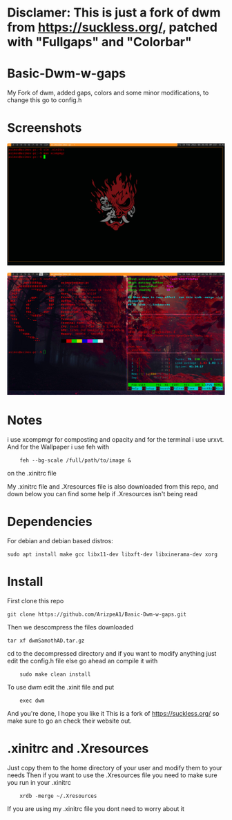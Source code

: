 # Disclamer: This is just a fork of dwm from https://suckless.org/, patched with "Fullgaps" and "Colorbar"
# Basic-Dwm-w-gaps
My Fork of dwm, added gaps, colors and some minor modifications, to change this go to config.h

# Screenshots

![](images/immagengitajsl.jpg)

![](images/dwmimage2.jpg)


# Notes

i use xcompmgr for composting and opacity and for the terminal i use urxvt. 
And for the Wallpaper i use feh with

        feh --bg-scale /full/path/to/image &
        
 on the .xinitrc file

My .xinitrc file and .Xresources file is also downloaded from this repo, and down below you can find some help if .Xresources isn't being read


# Dependencies
For debian and debian based distros:

    sudo apt install make gcc libx11-dev libxft-dev libxinerama-dev xorg
    
# Install
First clone this repo
    
    git clone https://github.com/ArizpeA1/Basic-Dwm-w-gaps.git
   
Then we descompress the files downloaded

    tar xf dwmSamothAD.tar.gz 

cd to the decompressed directory and if you want to modify anything just edit the config.h file else go ahead an compile it with
    
        sudo make clean install
        
To use dwm edit the .xinit file and put

        exec dwm
        
And you're done, I hope you like it
This is a fork of https://suckless.org/ so make sure to go an check their website out.

# .xinitrc and .Xresources

Just copy them to the home directory of your user and modify them to your needs
Then if you want to use the .Xresources file you need to make sure you run in your .xinitrc

        xrdb -merge ~/.Xresources
   
If you are using my .xinitrc file you dont need to worry about it
